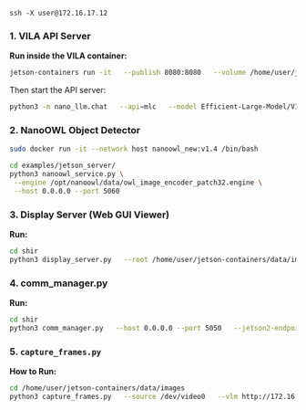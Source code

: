 ```
ssh -X user@172.16.17.12
```
### 1. **VILA API Server**
**Run inside the VILA container:**
```bash
jetson-containers run -it   --publish 8080:8080   --volume /home/user/jetson-containers/data:/mnt/VLM/jetson-data   nano_llm_custom /bin/bash
```

Then start the API server:
```bash
python3 -m nano_llm.chat   --api=mlc   --model Efficient-Large-Model/VILA1.5-3b   --max-context-len 256   --max-new-tokens 32   --save-json-by-image   --server --port 8080
```
### 2. **NanoOWL Object Detector**

```bash
sudo docker run -it --network host nanoowl_new:v1.4 /bin/bash
```

 ```bash
cd examples/jetson_server/
python3 nanoowl_service.py \
  --engine /opt/nanoowl/data/owl_image_encoder_patch32.engine \
  --host 0.0.0.0 --port 5060
```

### 3. **Display Server (Web GUI Viewer)**

**Run:**
```bash
cd shir
python3 display_server.py   --root /home/user/jetson-containers/data/images/captures   --host 0.0.0.0   --port 8090   --latest-only
```

### 4. **comm_manager.py**
**Run:**
```bash
cd shir
python3 comm_manager.py   --host 0.0.0.0 --port 5050   --jetson2-endpoint http://172.16.17.11:5050/prompts   --captures-root /home/user/jetson-containers/data/images/captures   --nanoowl-endpoint http://172.16.17.12:5060/infer   --forward-timeout 25   --forward-retries 7   --nanoowl-timeout 70   --nanoowl-annotate 0 --forward-json-url http://172.16.17.9:9090/ingest 

```


### 5. `capture_frames.py`
**How to Run:**
```bash
cd /home/user/jetson-containers/data/images
python3 capture_frames.py   --source /dev/video0   --vlm http://172.16.17.12:8080/describe --sleep 10
```
